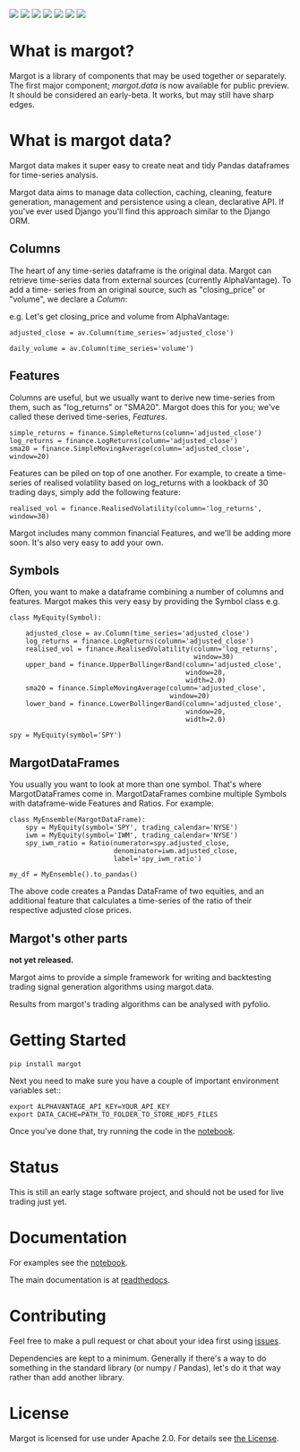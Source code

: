 [![](https://img.shields.io/pypi/v/margot)](https://pypi.org/project/margot/)
![](https://img.shields.io/pypi/pyversions/margot)
![](https://img.shields.io/pypi/wheel/margot)
[![](https://img.shields.io/github/license/pymargot/margot)](https://github.com/pymargot/margot/blob/master/LICENSE)
[![](https://img.shields.io/travis/org/pymargot/margot)](https://travis-ci.org/github/pymargot/margot)
[![](https://readthedocs.org/projects/margot/badge/?version=latest)](https://margot.readthedocs.io/en/latest/?badge=latest)
[![](https://codecov.io/gh/pymargot/margot/branch/master/graph/badge.svg)](https://codecov.io/gh/pymargot/margot)

# What is margot?
Margot is a library of components that may be used together or separately. The
first major component; *margot.data* is now available for public preview. 
It should be considered an early-beta. It works, but may still have sharp edges.

# What is margot data?
Margot data makes it super easy to create neat and tidy Pandas dataframes for 
time-series analysis.

Margot data aims to manage data collection, caching, cleaning, feature
generation, management and persistence using a clean, declarative API. If you've
ever used Django you'll find this approach similar to the Django ORM.

## Columns
The heart of any time-series dataframe is the original data. Margot can retrieve
time-series data from external sources (currently AlphaVantage). To add a time-
series from an original source, such as "closing_price" or "volume", we declare
a *Column*:

e.g. Let's get closing_price and volume from AlphaVantage:

    adjusted_close = av.Column(time_series='adjusted_close')

    daily_volume = av.Column(time_series='volume')

## Features
Columns are useful, but we usually want to derive new time-series from them,
such as "log_returns" or "SMA20". Margot does this for you; we've called these
derived time-series, *Features*.

    simple_returns = finance.SimpleReturns(column='adjusted_close')
    log_returns = finance.LogReturns(column='adjusted_close')
    sma20 = finance.SimpleMovingAverage(column='adjusted_close', window=20)

Features can be piled on top of one another. For example, to create a
time-series of realised volatility based on log_returns with a lookback of 30
trading days, simply add the following feature:

    realised_vol = finance.RealisedVolatility(column='log_returns', window=30)

Margot includes many common financial Features, and we'll be adding more soon.
It's also very easy to add your own.


## Symbols
Often, you want to make a dataframe combining a number of columns and features.
Margot makes this very easy by providing the Symbol class e.g.

    class MyEquity(Symbol):

        adjusted_close = av.Column(time_series='adjusted_close')
        log_returns = finance.LogReturns(column='adjusted_close')
        realised_vol = finance.RealisedVolatility(column='log_returns', 
                                                  window=30)
        upper_band = finance.UpperBollingerBand(column='adjusted_close', 
                                                window=20, 
                                                width=2.0)
        sma20 = finance.SimpleMovingAverage(column='adjusted_close', 
                                            window=20)
        lower_band = finance.LowerBollingerBand(column='adjusted_close', 
                                                window=20, 
                                                width=2.0)

    spy = MyEquity(symbol='SPY')

## MargotDataFrames
You usually you want to look at more than one symbol. That's where
MargotDataFrames come in. MargotDataFrames combine multiple
Symbols with dataframe-wide Features and Ratios. For example:

    class MyEnsemble(MargotDataFrame):
        spy = MyEquity(symbol='SPY', trading_calendar='NYSE')
        iwm = MyEquity(symbol='IWM', trading_calendar='NYSE')
        spy_iwm_ratio = Ratio(numerator=spy.adjusted_close, 
                              denominator=iwm.adjusted_close,
                              label='spy_iwm_ratio')

    my_df = MyEnsemble().to_pandas() 

The above code creates a Pandas DataFrame of two equities, and an additional
feature that calculates a time-series of the ratio of their respective
adjusted close prices.

## Margot's other parts
**not yet released.**

Margot aims to provide a simple framework for writing and backtesting trading
signal generation algorithms using margot.data.

Results from margot's trading algorithms can be analysed with pyfolio.

# Getting Started

    pip install margot

Next you need to make sure you have a couple of important environment variables
set::

    export ALPHAVANTAGE_API_KEY=YOUR_API_KEY
    export DATA_CACHE=PATH_TO_FOLDER_TO_STORE_HDF5_FILES

Once you've done that, try running the code in the [notebook](notebook.margot.data).

# Status
This is still an early stage software project, and should not be used for live
trading just yet.

# Documentation

For examples see the [notebook](notebook.margot.data).

The main documentation is at [readthedocs](https://margot.readthedocs.io/en/latest/).

# Contributing

Feel free to make a pull request or chat about your idea first using [issues](https://github.com/atkinson/margot/issues).

Dependencies are kept to a minimum. Generally if there's a way to do something
in the standard library (or numpy / Pandas), let's do it that way rather than
add another library. 

# License
Margot is licensed for use under Apache 2.0. For details see [the License](https://github.com/atkinson/margot/blob/master/LICENSE).
